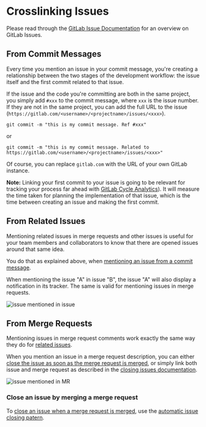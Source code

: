 # Crosslinking Issues

Please read through the [GitLab Issue Documentation](index.md) for an overview on GitLab Issues.

## From Commit Messages

Every time you mention an issue in your commit message, you're creating
a relationship between the two stages of the development workflow: the
issue itself and the first commit related to that issue.

If the issue and the code you're committing are both in the same project,
you simply add `#xxx` to the commit message, where `xxx` is the issue number.
If they are not in the same project, you can add the full URL to the issue
(`https://gitlab.com/<username>/<projectname>/issues/<xxx>`).

```shell
git commit -m "this is my commit message. Ref #xxx"
```

or

```shell
git commit -m "this is my commit message. Related to https://gitlab.com/<username>/<projectname>/issues/<xxx>"
```

Of course, you can replace `gitlab.com` with the URL of your own GitLab instance.

**Note:** Linking your first commit to your issue is going to be relevant
for tracking your process far ahead with
[GitLab Cycle Analytics](https://about.gitlab.com/features/cycle-analytics/)).
It will measure the time taken for planning the implementation of that issue,
which is the time between creating an issue and making the first commit.

## From Related Issues

Mentioning related issues in merge requests and other issues is useful
for your team members and collaborators to know that there are opened
issues around that same idea.

You do that as explained above, when
[mentioning an issue from a commit message](#from-commit-messages).

When mentioning the issue "A" in issue "B", the issue "A" will also
display a notification in its tracker. The same is valid for mentioning
issues in merge requests.

![issue mentioned in issue](img/mention_in_issue.png)

## From Merge Requests

Mentioning issues in merge request comments work exactly the same way
they do for [related issues](#from-related-issues). 

When you mention an issue in a merge request description, you can either
[close the issue as soon as the merge request is merged](closing_issues.md#via-merge-request),
or simply link both issue and merge request as described in the
[closing issues documentation](closing_issues.md#from-related-issues).

![issue mentioned in MR](img/mention_in_merge_request.png)

### Close an issue by merging a merge request

To [close an issue when a merge request is merged](closing_issues.md#via-merge-request), use the [automatic issue closing patern](automatic_issue_closing.md).
